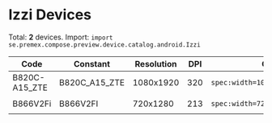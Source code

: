 # Izzi Devices

Total: **2** devices. Import: `import se.premex.compose.preview.device.catalog.android.Izzi`

| Code | Constant | Resolution | DPI | Compose Spec | Preview Usage |
|------|----------|------------|-----|-------------|---------------|
| B820C-A15_ZTE | B820C_A15_ZTE | 1080x1920 | 320 | `spec:width=1080px,height=1920px,dpi=320` | `@Preview(device = Izzi.B820C_A15_ZTE)` |
| B866V2Fi | B866V2FI | 720x1280 | 213 | `spec:width=720px,height=1280px,dpi=213` | `@Preview(device = Izzi.B866V2FI)` |

<!-- Generated automatically. Do not edit manually. -->
